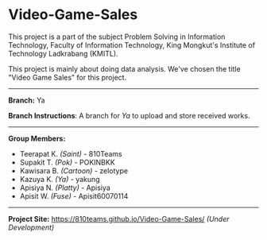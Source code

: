 # Video-Game-Sales
This project is a part of the subject Problem Solving in Information Technology, Faculty of Information Technology, King Mongkut's Institute of Technology Ladkrabang (KMITL).

This project is mainly about doing data analysis. We've chosen the title "Video Game Sales" for this project.

____________________

<b>Branch:</b> Ya

<b>Branch Instructions</b>: A branch for <i>Ya</i> to upload and store received works.

____________________

<b>Group Members:</b>
<ul>
<li>Teerapat K. <i>(Saint)</i> - 810Teams</li>
<li>Supakit T. <i>(Pok)</i> - POKINBKK</li>
<li>Kawisara B. <i>(Cartoon)</i> - zelotype</li>
<li>Kazuya K. <i>(Ya)</i> - yakung</li>
<li>Apisiya N. <i>(Platty)</i> - Apisiya</li>
<li>Apisit W. <i>(Fuse)</i> - Apisit60070114</li>
</ul>

____________________

<b>Project Site:</b> https://810teams.github.io/Video-Game-Sales/ <i>(Under Development)</i>

